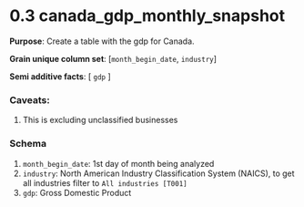 # 0.3 canada_gdp_monthly_snapshot

**Purpose**: Create a table with the gdp for Canada.

**Grain unique column set**: [`month_begin_date`, `industry`]

**Semi additive facts**: [ `gdp` ]

### Caveats:
1. This is excluding unclassified businesses

### Schema
1. `month_begin_date`: 1st day of month being analyzed
2. `industry`: North American Industry Classification System (NAICS), to get all industries filter to `All industries [T001]`
4. `gdp`: Gross Domestic Product